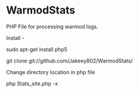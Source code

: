 # WarmodStats

PHP File for processing warmod logs. 

Install - 

sudo apt-get install php5

git clone git://github.com/Jakeey802/WarmodStats/

Change directory location in php file

php Stats_site.php -x
